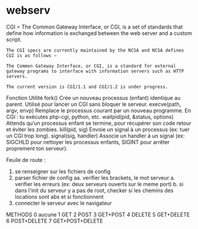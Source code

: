 # webserv

CGI = 
    The Common Gateway Interface, or CGI, is a set of standards that define how information is exchanged between the web server and a custom script.

    The CGI specs are currently maintained by the NCSA and NCSA defines CGI is as follows −

    The Common Gateway Interface, or CGI, is a standard for external gateway programs to interface with information servers such as HTTP servers.

    The current version is CGI/1.1 and CGI/1.2 is under progress.


Fonction	Utilité
fork()	Crée un nouveau processus (enfant) identique au parent. Utilisé pour lancer un CGI sans bloquer le serveur.
execve(path, argv, envp)	Remplace le processus courant par un nouveau programme. En CGI : tu exécutes php-cgi, python, etc.
waitpid(pid, &status, options)	Attends qu’un processus enfant se termine, pour récupérer son code retour et éviter les zombies.
kill(pid, sig)	Envoie un signal à un processus (ex: tuer un CGI trop long).
signal(sig, handler)	Associe un handler à un signal (ex: SIGCHLD pour nettoyer les processus enfants, SIGINT pour arrêter proprement ton serveur).



Feuile de route :
1. se renseigner sur les fichiers de config
2. parser fichier de config
    aa. verifier les brackets, le mot serveur
    a. verifier les erreurs (ex: deux serveurs ouverts sur le meme port)
    b. si dans l'init du serveur y a pas de root, checker si les chemins des locations sont abs et si fonctionnent
3. connecter le serveur avec le navigateur


METHODS
0 aucune
1 GET
2 POST
3 GET+POST
4 DELETE
5 GET+DELETE
6 POST+DELETE
7 GET+POST+DELETE

